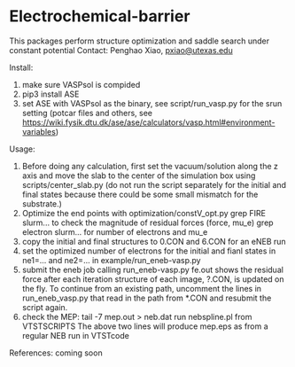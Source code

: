 # Electrochemical-barrier
This packages perform structure optimization and saddle search under constant potential
Contact: Penghao Xiao, pxiao@utexas.edu

Install:
 1. make sure VASPsol is compided
 2. pip3 install ASE
 3. set ASE with VASPsol as the binary, see script/run_vasp.py for the srun setting
    (potcar files and others, see https://wiki.fysik.dtu.dk/ase/ase/calculators/vasp.html#environment-variables)

Usage:
1. Before doing any calculation, first set the vacuum/solution along the z axis and move the slab to the center of the simulation box using scripts/center_slab.py (do not run the script separately for the initial and final states because there could be some small mismatch for the substrate.)
2. Optimize the end points with optimization/constV_opt.py
   grep FIRE slurm... to check the magnitude of residual forces (force, mu_e)
   grep electron slurm... for number of electrons and mu_e
3. copy the initial and final structures to 0.CON and 6.CON for an eNEB run
3. set the optimized number of electrons for the initial and fianl states in ne1=... and ne2=... in example/run_eneb-vasp.py
4. submit the eneb job calling run_eneb-vasp.py
   fe.out shows the residual force after each iteration
   structure of each image, ?.CON, is updated on the fly. To continue from an existing path, uncomment the lines in run_eneb_vasp.py that read in the path from *.CON and resubmit the script again.
5. check the MEP:
   tail -7 mep.out > neb.dat
   run nebspline.pl from VTSTSCRIPTS
   The above two lines will produce mep.eps as from a regular NEB run in VTSTcode


References:
  coming soon

